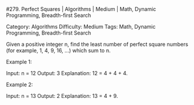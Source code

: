 #279. Perfect Squares | Algorithms | Medium | Math, Dynamic Programming, Breadth-first Search

Category: Algorithms
Difficulty: Medium
Tags: Math, Dynamic Programming, Breadth-first Search

Given a positive integer n, find the least number of perfect square numbers (for example, 1, 4, 9, 16, ...) which sum to n.

Example 1:


Input: n = 12
Output: 3 
Explanation: 12 = 4 + 4 + 4.

Example 2:


Input: n = 13
Output: 2
Explanation: 13 = 4 + 9.
